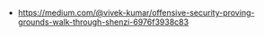 * https://medium.com/@vivek-kumar/offensive-security-proving-grounds-walk-through-shenzi-6976f3938c83